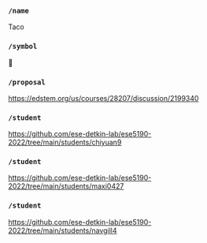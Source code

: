 ### `/name`
Taco
### `/symbol`
🌮
### `/proposal`
https://edstem.org/us/courses/28207/discussion/2199340
### `/student`
https://github.com/ese-detkin-lab/ese5190-2022/tree/main/students/chiyuan9
### `/student`
https://github.com/ese-detkin-lab/ese5190-2022/tree/main/students/maxi0427
### `/student`
https://github.com/ese-detkin-lab/ese5190-2022/tree/main/students/navgill4
